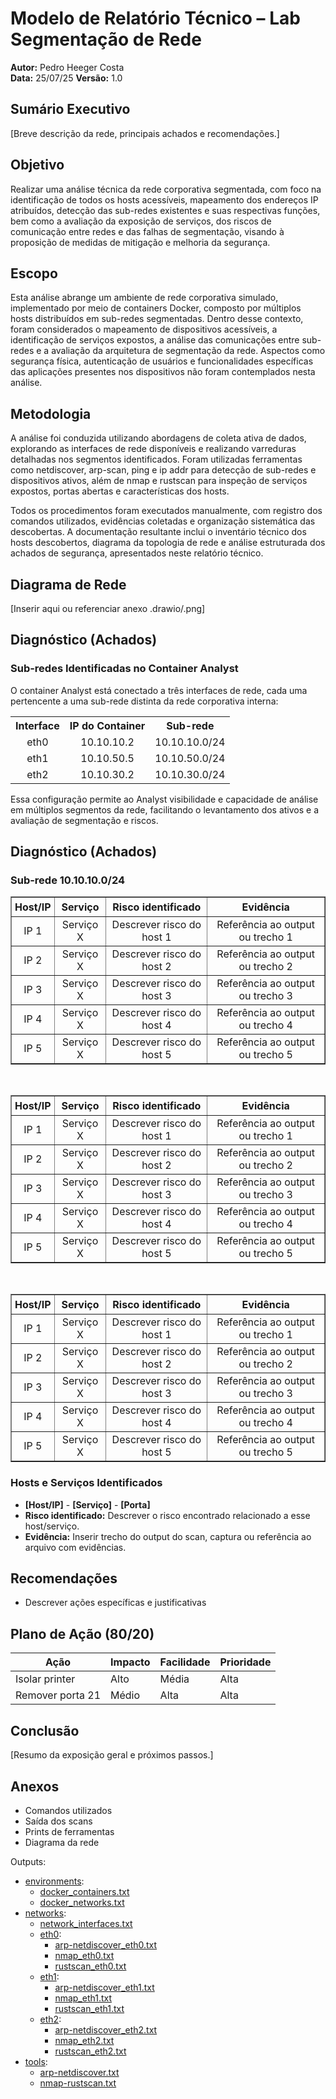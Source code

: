 # Modelo de Relatório Técnico – Lab Segmentação de Rede

**Autor:** Pedro Heeger Costa  
**Data:** 25/07/25 
**Versão:** 1.0

## Sumário Executivo

[Breve descrição da rede, principais achados e recomendações.]

## Objetivo
Realizar uma análise técnica da rede corporativa segmentada, com foco na identificação de todos os hosts acessíveis, mapeamento dos endereços IP atribuídos, detecção das sub-redes existentes e suas respectivas funções, bem como a avaliação da exposição de serviços, dos riscos de comunicação entre redes e das falhas de segmentação, visando à proposição de medidas de mitigação e melhoria da segurança.

## Escopo
Esta análise abrange um ambiente de rede corporativa simulado, implementado por meio de containers Docker, composto por múltiplos hosts distribuídos em sub-redes segmentadas. Dentro desse contexto, foram considerados o mapeamento de dispositivos acessíveis, a identificação de serviços expostos, a análise das comunicações entre sub-redes e a avaliação da arquitetura de segmentação da rede. Aspectos como segurança física, autenticação de usuários e funcionalidades específicas das aplicações presentes nos dispositivos não foram contemplados nesta análise.

## Metodologia
A análise foi conduzida utilizando abordagens de coleta ativa de dados, explorando as interfaces de rede disponíveis e realizando varreduras detalhadas nos segmentos identificados. Foram utilizadas ferramentas como netdiscover, arp-scan, ping e ip addr para detecção de sub-redes e dispositivos ativos, além de nmap e rustscan para inspeção de serviços expostos, portas abertas e características dos hosts.

Todos os procedimentos foram executados manualmente, com registro dos comandos utilizados, evidências coletadas e organização sistemática das descobertas. A documentação resultante inclui o inventário técnico dos hosts descobertos, diagrama da topologia de rede e análise estruturada dos achados de segurança, apresentados neste relatório técnico.

## Diagrama de Rede

[Inserir aqui ou referenciar anexo .drawio/.png]

## Diagnóstico (Achados)

### Sub-redes Identificadas no Container Analyst

O container Analyst está conectado a três interfaces de rede, cada uma pertencente a uma sub-rede distinta da rede corporativa interna:

<table align="center" style="border-collapse: collapse;">
  <tr>
    <th style="text-align:center;">Interface</th>
    <th style="text-align:center;">IP do Container</th>
    <th style="text-align:center;">Sub-rede</th>
  </tr>
  <tr>
    <td style="text-align:center;">eth0</td>
    <td style="text-align:center;">10.10.10.2</td>
    <td style="text-align:center;">10.10.10.0/24</td>
  </tr>
  <tr>
    <td style="text-align:center;">eth1</td>
    <td style="text-align:center;">10.10.50.5</td>
    <td style="text-align:center;">10.10.50.0/24</td>
  </tr>
  <tr>
    <td style="text-align:center;">eth2</td>
    <td style="text-align:center;">10.10.30.2</td>
    <td style="text-align:center;">10.10.30.0/24</td>
  </tr>
</table>

Essa configuração permite ao Analyst visibilidade e capacidade de análise em múltiplos segmentos da rede, facilitando o levantamento dos ativos e a avaliação de segmentação e riscos.

## Diagnóstico (Achados)

### Sub-rede 10.10.10.0/24

<table border="1" style="margin-left:auto; margin-right:auto; border-collapse: collapse; text-align: center;">
    <thead>
        <tr>
            <th style="padding: 5px; text-align: center;">Host/IP</th>
            <th style="padding: 5px; text-align: center;">Serviço</th>
            <th style="padding: 5px; text-align: center;">Risco identificado</th>
            <th style="padding: 5px; text-align: center;">Evidência</th>
        </tr>
    </thead>
    <tbody>
        <!-- Sub-rede 10.10.10.0/24 -->
        <tr><td>IP 1</td><td>Serviço X</td><td>Descrever risco do host 1</td><td>Referência ao output ou trecho 1</td></tr>
        <tr><td>IP 2</td><td>Serviço X</td><td>Descrever risco do host 2</td><td>Referência ao output ou trecho 2</td></tr>
        <tr><td>IP 3</td><td>Serviço X</td><td>Descrever risco do host 3</td><td>Referência ao output ou trecho 3</td></tr>
        <tr><td>IP 4</td><td>Serviço X</td><td>Descrever risco do host 4</td><td>Referência ao output ou trecho 4</td></tr>
        <tr><td>IP 5</td><td>Serviço X</td><td>Descrever risco do host 5</td><td>Referência ao output ou trecho 5</td></tr>
    </tbody>
</table><br>
<table border="1" style="margin-left:auto; margin-right:auto; border-collapse: collapse; text-align: center;">
    <thead>
        <tr>
            <th style="padding: 5px; text-align: center;">Host/IP</th>
            <th style="padding: 5px; text-align: center;">Serviço</th>
            <th style="padding: 5px; text-align: center;">Risco identificado</th>
            <th style="padding: 5px; text-align: center;">Evidência</th>
        </tr>
    </thead>
    <tbody>
        <!-- Sub-rede 10.10.30.0/24 -->
        <tr><td>IP 1</td><td>Serviço X</td><td>Descrever risco do host 1</td><td>Referência ao output ou trecho 1</td></tr>
        <tr><td>IP 2</td><td>Serviço X</td><td>Descrever risco do host 2</td><td>Referência ao output ou trecho 2</td></tr>
        <tr><td>IP 3</td><td>Serviço X</td><td>Descrever risco do host 3</td><td>Referência ao output ou trecho 3</td></tr>
        <tr><td>IP 4</td><td>Serviço X</td><td>Descrever risco do host 4</td><td>Referência ao output ou trecho 4</td></tr>
        <tr><td>IP 5</td><td>Serviço X</td><td>Descrever risco do host 5</td><td>Referência ao output ou trecho 5</td></tr>
    </tbody>
</table><br>
<table border="1" style="margin-left:auto; margin-right:auto; border-collapse: collapse; text-align: center;">
    <thead>
        <tr>
            <th style="padding: 5px; text-align: center;">Host/IP</th>
            <th style="padding: 5px; text-align: center;">Serviço</th>
            <th style="padding: 5px; text-align: center;">Risco identificado</th>
            <th style="padding: 5px; text-align: center;">Evidência</th>
        </tr>
    </thead>
    <tbody>
        <!-- Sub-rede 10.10.50.0/24 -->
        <tr><td>IP 1</td><td>Serviço X</td><td>Descrever risco do host 1</td><td>Referência ao output ou trecho 1</td></tr>
        <tr><td>IP 2</td><td>Serviço X</td><td>Descrever risco do host 2</td><td>Referência ao output ou trecho 2</td></tr>
        <tr><td>IP 3</td><td>Serviço X</td><td>Descrever risco do host 3</td><td>Referência ao output ou trecho 3</td></tr>
        <tr><td>IP 4</td><td>Serviço X</td><td>Descrever risco do host 4</td><td>Referência ao output ou trecho 4</td></tr>
        <tr><td>IP 5</td><td>Serviço X</td><td>Descrever risco do host 5</td><td>Referência ao output ou trecho 5</td></tr>
    </tbody>
</table>





### Hosts e Serviços Identificados

- **[Host/IP]** - **[Serviço]** - **[Porta]**  
- **Risco identificado:** Descrever o risco encontrado relacionado a esse host/serviço.  
- **Evidência:** Inserir trecho do output do scan, captura ou referência ao arquivo com evidências.  



## Recomendações

- Descrever ações específicas e justificativas

## Plano de Ação (80/20)

| Ação                   | Impacto | Facilidade | Prioridade |
|------------------------|---------|------------|------------|
| Isolar printer         | Alto    | Média      | Alta       |
| Remover porta 21       | Médio   | Alta       | Alta       |

## Conclusão

[Resumo da exposição geral e próximos passos.]

## Anexos
- Comandos utilizados
- Saída dos scans
- Prints de ferramentas
- Diagrama da rede

Outputs:
- [environments](./outputs/environments/):
    - [docker_containers.txt](./outputs/environments/docker_containers.txt)
    - [docker_networks.txt](./outputs/environments/docker_networks.txt)
- [networks](./outputs/networks/):
    - [network_interfaces.txt](./outputs/networks/network_interfaces.txt)
    - [eth0](./outputs/eth0/):
        - [arp-netdiscover_eth0.txt](./outputs/networks/eth0/arp-netdiscover_eth0.txt)
        - [nmap_eth0.txt](./outputs/networks/eth0/nmap_eth0.txt)
        - [rustscan_eth0.txt](./outputs/networks/eth0/rustscan_eth0.txt)
    - [eth1](./outputs/eth1/):
        - [arp-netdiscover_eth1.txt](./outputs/networks/eth1/arp-netdiscover_eth1.txt)
        - [nmap_eth1.txt](./outputs/networks/eth1/nmap_eth1.txt)
        - [rustscan_eth1.txt](./outputs/networks/eth1/rustscan_eth1.txt)
    - [eth2](./outputs/eth2/):
        - [arp-netdiscover_eth2.txt](./outputs/networks/eth2/arp-netdiscover_eth2.txt)
        - [nmap_eth2.txt](./outputs/networks/eth2/nmap_eth2.txt)
        - [rustscan_eth2.txt](./outputs/networks/eth2/rustscan_eth2.txt)
- [tools](./outputs/tools/):
    - [arp-netdiscover.txt](./outputs/tools/arp-netdiscover.txt)
    - [nmap-rustscan.txt](./outputs/tools/nmap-rustscan.txt)